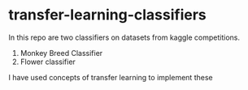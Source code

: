# transfer-learning-classifiers
In this repo are two classifiers on datasets from kaggle competitions.
1. Monkey Breed Classifier
2. Flower classifier

I have used concepts of transfer learning to implement these

